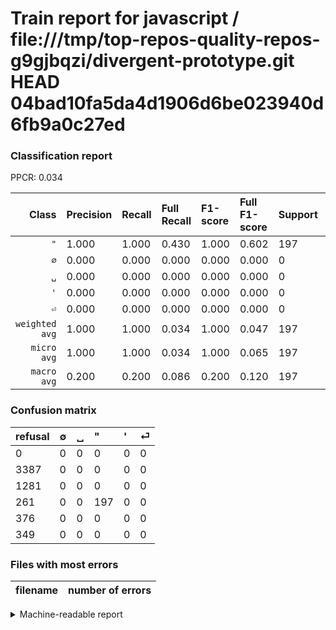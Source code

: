 # Train report for javascript / file:///tmp/top-repos-quality-repos-g9gjbqzi/divergent-prototype.git HEAD 04bad10fa5da4d1906d6be023940d6fb9a0c27ed

### Classification report

PPCR: 0.034

| Class | Precision | Recall | Full Recall | F1-score | Full F1-score | Support | Full Support | PPCR |
|------:|:----------|:-------|:------------|:---------|:---------|:--------|:-------------|:-----|
| `"` | 1.000| 1.000| 0.430| 1.000| 0.602| 197| 458| 0.430 |
| `∅` | 0.000| 0.000| 0.000| 0.000| 0.000| 0| 3387| 0.000 |
| `␣` | 0.000| 0.000| 0.000| 0.000| 0.000| 0| 1281| 0.000 |
| `'` | 0.000| 0.000| 0.000| 0.000| 0.000| 0| 376| 0.000 |
| `⏎` | 0.000| 0.000| 0.000| 0.000| 0.000| 0| 349| 0.000 |
| `weighted avg` | 1.000| 1.000| 0.034| 1.000| 0.047| 197| 5851| 0.034 |
| `micro avg` | 1.000| 1.000| 0.034| 1.000| 0.065| 197| 5851| 0.034 |
| `macro avg` | 0.200| 0.200| 0.086| 0.200| 0.120| 197| 5851| 0.034 |

### Confusion matrix

|refusal|  ∅| ␣| "| '| ⏎| 
|:---|:---|:---|:---|:---|:---|
|0 |0 |0 |0 |0 |0 |
|3387 |0 |0 |0 |0 |0 |
|1281 |0 |0 |0 |0 |0 |
|261 |0 |0 |197 |0 |0 |
|376 |0 |0 |0 |0 |0 |
|349 |0 |0 |0 |0 |0 |

### Files with most errors

| filename | number of errors|
|:----:|:-----|

<details>
    <summary>Machine-readable report</summary>
```json
{
  "cl_report": {"\"": {"f1-score": 1.0, "precision": 1.0, "recall": 1.0, "support": 197}, "\u0027": {"f1-score": 0.0, "precision": 0.0, "recall": 0.0, "support": 0}, "macro avg": {"f1-score": 0.2, "precision": 0.2, "recall": 0.2, "support": 197}, "micro avg": {"f1-score": 1.0, "precision": 1.0, "recall": 1.0, "support": 197}, "weighted avg": {"f1-score": 1.0, "precision": 1.0, "recall": 1.0, "support": 197}, "\u2205": {"f1-score": 0.0, "precision": 0.0, "recall": 0.0, "support": 0}, "\u23ce": {"f1-score": 0.0, "precision": 0.0, "recall": 0.0, "support": 0}, "\u2423": {"f1-score": 0.0, "precision": 0.0, "recall": 0.0, "support": 0}},
  "cl_report_full": {"\"": {"f1-score": 0.6015267175572518, "precision": 1.0, "recall": 0.43013100436681223, "support": 458}, "\u0027": {"f1-score": 0.0, "precision": 0.0, "recall": 0.0, "support": 376}, "macro avg": {"f1-score": 0.12030534351145036, "precision": 0.2, "recall": 0.08602620087336245, "support": 5851}, "micro avg": {"f1-score": 0.06514550264550265, "precision": 1.0, "recall": 0.03366945821227141, "support": 5851}, "weighted avg": {"f1-score": 0.04708583774418413, "precision": 0.07827721756964622, "recall": 0.03366945821227141, "support": 5851}, "\u2205": {"f1-score": 0.0, "precision": 0.0, "recall": 0.0, "support": 3387}, "\u23ce": {"f1-score": 0.0, "precision": 0.0, "recall": 0.0, "support": 349}, "\u2423": {"f1-score": 0.0, "precision": 0.0, "recall": 0.0, "support": 1281}},
  "ppcr": 0.03366945821227141
}
```
</details>
